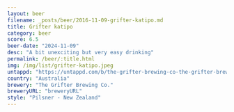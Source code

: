 ```yaml
---
layout: beer
filename: _posts/beer/2016-11-09-grifter-katipo.md
title: Grifter katipo
category: beer
score: 6.5
beer-date: "2024-11-09"
desc: "A bit unexciting but very easy drinking"
permalink: /beer/:title.html
img: /img/list/grifter-katipo.jpeg
untappd: "https://untappd.com/b/the-grifter-brewing-co-the-grifter-brewing-co-katipo-nz-pilsner/5537166"
country: "Australia"
brewery: "The Grifter Brewing Co."
breweryURL: "breweryURL"
style: "Pilsner - New Zealand"
---
```

